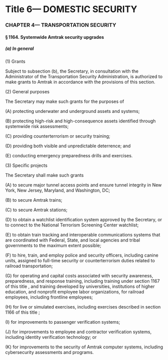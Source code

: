 
# Title 6— DOMESTIC SECURITY
### CHAPTER 4— TRANSPORTATION SECURITY
#### § 1164. Systemwide Amtrak security upgrades
##### (a) In general

(1) Grants

Subject to subsection (b), the Secretary, in consultation with the Administrator of the Transportation Security Administration, is authorized to make grants to Amtrak in accordance with the provisions of this section.

(2) General purposes

The Secretary may make such grants for the purposes of

(A) protecting underwater and underground assets and systems;

(B) protecting high-risk and high-consequence assets identified through systemwide risk assessments;

(C) providing counterterrorism or security training;

(D) providing both visible and unpredictable deterrence; and

(E) conducting emergency preparedness drills and exercises.

(3) Specific projects

The Secretary shall make such grants

(A) to secure major tunnel access points and ensure tunnel integrity in New York, New Jersey, Maryland, and Washington, DC;

(B) to secure Amtrak trains;

(C) to secure Amtrak stations;

(D) to obtain a watchlist identification system approved by the Secretary, or to connect to the National Terrorism Screening Center watchlist;

(E) to obtain train tracking and interoperable communications systems that are coordinated with Federal, State, and local agencies and tribal governments to the maximum extent possible;

(F) to hire, train, and employ police and security officers, including canine units, assigned to full-time security or counterterrorism duties related to railroad transportation;

(G) for operating and capital costs associated with security awareness, preparedness, and response training, including training under section 1167 of this title , and training developed by universities, institutions of higher education, and nonprofit employee labor organizations, for railroad employees, including frontline employees;

(H) for live or simulated exercises, including exercises described in section 1166 of this title ;

(I) for improvements to passenger verification systems;

(J) for improvements to employee and contractor verification systems, including identity verification technology; or

(K) for improvements to the security of Amtrak computer systems, including cybersecurity assessments and programs.
